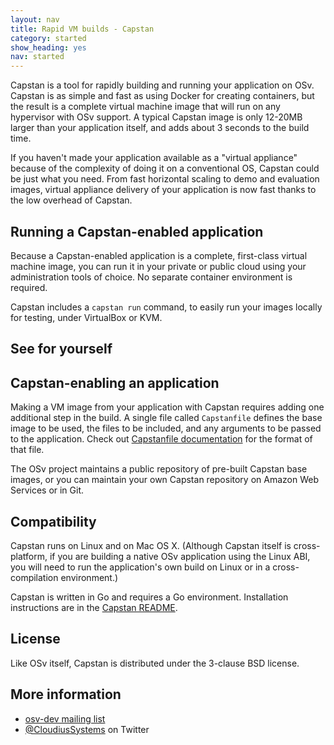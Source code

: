 ```yaml
---
layout: nav
title: Rapid VM builds - Capstan
category: started
show_heading: yes
nav: started
---
```


Capstan is a tool for rapidly building and running your application on OSv.  Capstan is as simple and fast as using Docker for creating containers, but the result is a complete virtual machine image that will run on any hypervisor with OSv support.   A typical Capstan image is only 12-20MB larger than your application itself, and adds about 3 seconds to the build time.

If you haven't made your application available as a "virtual appliance" because of the complexity of doing it on a conventional OS, Capstan could be just what you need.  From fast horizontal scaling to demo and evaluation images, virtual appliance delivery of your application is now fast thanks to the low overhead of Capstan.

<!--more-->

## Running a Capstan-enabled application

Because a Capstan-enabled application is a complete, first-class virtual machine image, you can run it in your private or public cloud using your administration tools of choice.  No separate container environment is required.

Capstan includes a `capstan run` command, to easily run your images
locally for testing, under VirtualBox or KVM.

## See for yourself
<script type="text/javascript" src="https://asciinema.org/a/8608.js"
id="asciicast-8608" async data-speed="2" data-autoplay="1"></script>


## Capstan-enabling an application

Making a VM image from your application with Capstan requires adding one additional step in the build. A single file called `Capstanfile` defines the base image to be used, the files to be included, and any arguments to be passed to the application. Check out [Capstanfile documentation](https://github.com/cloudius-systems/capstan/blob/master/Documentation/Capstanfile.md) for the format of that file.

The OSv project maintains a public repository of pre-built Capstan base images, or you can maintain your own Capstan repository on Amazon Web Services or in Git.


## Compatibility

Capstan runs on Linux and on Mac OS X.  (Although Capstan itself is cross-platform, if you are building a native OSv application using the Linux ABI, you will need to run the application's own build on Linux or in a cross-compilation environment.)

Capstan is written in Go and requires a Go environment.
Installation instructions are in the [Capstan
README](https://github.com/cloudius-systems/capstan/blob/master/README.md).

## License

Like OSv itself, Capstan is distributed under the 3-clause BSD license.


## More information

<!-- FIXME link to Capstan intro blog here -->

* [osv-dev mailing list](https://groups.google.com/forum/#!forum/osv-dev)
* [@CloudiusSystems](https://twitter.com/CloudiusSystems) on Twitter

